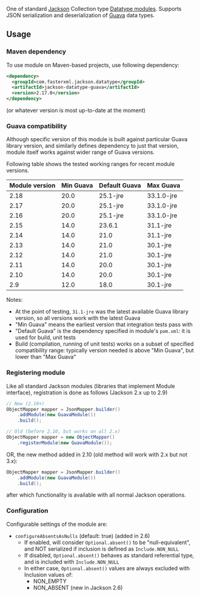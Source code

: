 One of standard [Jackson](../../../..jackson) Collection type [Datatype modules](../../..).
Supports JSON serialization and deserialization of
[Guava](https://github.com/google/guava) data types.

## Usage

### Maven dependency

To use module on Maven-based projects, use following dependency:

```xml
<dependency>
  <groupId>com.fasterxml.jackson.datatype</groupId>
  <artifactId>jackson-datatype-guava</artifactId>
  <version>2.17.0</version>
</dependency>
```

(or whatever version is most up-to-date at the moment)

### Guava compatibility

Although specific version of this module is built against particular Guava library version,
and similarly defines dependency to just that version, module itself works against wider
range of Guava versions.

Following table shows the tested working ranges for recent module versions.

| Module version | Min Guava | Default Guava | Max Guava |
| -------------- | --------- | ------------- | --------- |
| 2.18           | 20.0      | 25.1-jre      | 33.1.0-jre|
| 2.17           | 20.0      | 25.1-jre      | 33.1.0-jre|
| 2.16           | 20.0      | 25.1-jre      | 33.1.0-jre|
| 2.15           | 14.0      | 23.6.1        | 31.1-jre  |
| 2.14           | 14.0      | 21.0          | 31.1-jre  |
| 2.13           | 14.0      | 21.0          | 30.1-jre  |
| 2.12           | 14.0      | 21.0          | 30.1-jre  |
| 2.11           | 14.0      | 20.0          | 30.1-jre  |
| 2.10           | 14.0      | 20.0          | 30.1-jre  |
| 2.9            | 12.0      | 18.0          | 30.1-jre  |

Notes:

* At the point of testing, `31.1-jre` was the latest available Guava library
version, so all versions work with the latest Guava
* "Min Guava" means the earliest version that integration tests pass with
* "Default Guava" is the dependency specified in module's `pom.xml`: it is used for build, unit tests
* Build (compilation, running of unit tests) works on a subset of specified compatibility range: typically version needed is above "Min Guava", but lower than "Max Guava"

### Registering module

Like all standard Jackson modules (libraries that implement Module interface), registration is done as follows (Jackson 2.x up to 2.9)

```java
// New (2.10+)
ObjectMapper mapper = JsonMapper.builder()
    .addModule(new GuavaModule())
    .build();

// Old (before 2.10, but works on all 2.x)
ObjectMapper mapper = new ObjectMapper()
    .registerModule(new GuavaModule());
```

OR, the new method added in 2.10 (old method will work with 2.x but not 3.x):

```java
ObjectMapper mapper = JsonMapper.builder()
    .addModule(new GuavaModule())
    .build();
```

after which functionality is available with all normal Jackson operations.

### Configuration

Configurable settings of the module are:

* `configureAbsentsAsNulls` (default: true) (added in 2.6)
    * If enabled, will consider `Optional.absent()` to be "null-equivalent", and NOT serialized if inclusion is defined as `Include.NON_NULL`
    * If disabled, `Optional.absent()` behaves as standard referential type, and is included with `Include.NON_NULL`
    * In either case, `Optional.absent()` values are always excluded with Inclusion values of:
        * NON_EMPTY
        * NON_ABSENT (new in Jackson 2.6)
